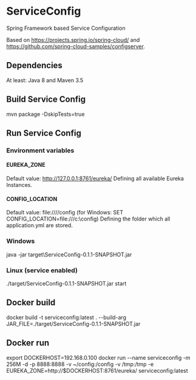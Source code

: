 # ServiceConfig
Spring Framework based Service Configuration

Based on https://projects.spring.io/spring-cloud/ and https://github.com/spring-cloud-samples/configserver.

## Dependencies
At least: Java 8 and Maven 3.5

## Build Service Config
mvn package -DskipTests=true

## Run Service Config
### Environment variables
#### EUREKA_ZONE 
Default value: http://127.0.0.1:8761/eureka/
Defining all available Eureka Instances.
#### CONFIG_LOCATION
Default value: file:////config (for Windows: SET CONFIG_LOCATION=file:///c:\config)
Defining the folder which all application.yml are stored.

### Windows
java -jar target\ServiceConfig-0.1.1-SNAPSHOT.jar

### Linux (service enabled)
./target/ServiceConfig-0.1.1-SNAPSHOT.jar start

## Docker build
docker build -t serviceconfig:latest . --build-arg JAR_FILE=./target/ServiceConfig-0.1.1-SNAPSHOT.jar

## Docker run
export DOCKERHOST=192.168.0.100
docker run --name serviceconfig -m 256M -d -p 8888:8888 -v ~/config:/config -v /tmp:/tmp -e EUREKA_ZONE=http://$DOCKERHOST:8761/eureka/ serviceconfig:latest

